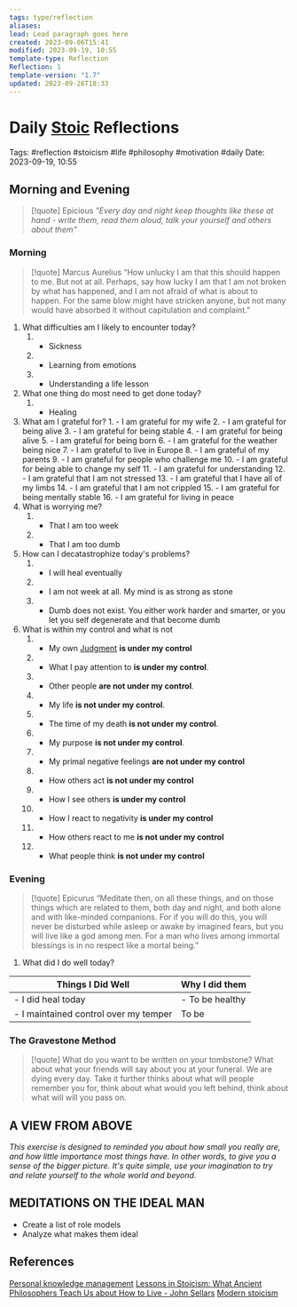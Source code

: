 ```yaml
---
tags: type/reflection
aliases: 
lead: Lead paragraph goes here
created: 2023-09-06T15:41
modified: 2023-09-19, 10:55
template-type: Reflection
Reflection: 1
template-version: "1.7"
updated: 2023-09-26T18:33
---
```



# Daily [Stoic](../SLIP-BOX/Stoicism.md) Reflections

Tags:  #reflection #stoicism #life #philosophy #motivation #daily 
Date: 2023-09-19, 10:55

## Morning and Evening

> [!quote] Epicious 
> _"Every day and night keep thoughts like these at hand - write them, 
> read them aloud, talk your yourself and others about them"_


### Morning

> [!quote] Marcus Aurelius
> “How unlucky I am that this should happen to me. But not at all. Perhaps, say 
> how lucky I am that I am not broken by what has happened, and I am not 
> afraid  of what is about to happen. For the same blow might have stricken 
> anyone, but not many would have absorbed it without capitulation 
> and complaint.”

1. What difficulties am I likely to encounter today?
	1. - Sickness 
	2. - Learning from emotions 
	3. - Understanding a life lesson
2. What one thing do most need to get done today?
	1. - Healing
3. What am I grateful for?
		1. - I am grateful for my wife 
	2. - I am grateful for being alive 
	3. - I am grateful for being stable
	4. - I am grateful for being alive 
	5. - I am grateful for being born
	6. - I am grateful for the weather being nice 
	7. - I am grateful to live in Europe 
	8. - I am grateful of my parents 
	9. - I am grateful for people who challenge me 
	10. - I am grateful for being able to change my self 
	11. - I am grateful for understanding 
	12. - I am grateful that I am not stressed 
	13. - I am grateful that I have all of my limbs 
	14. - I am grateful that I am not crippled
	15. - I am grateful for being mentally stable 
	16. - I am grateful for living in peace 
4. What is worrying me?
	1. - That I am too week
	2. - That I am too dumb 
5. How can I decatastrophize today's problems?
	1. - I will heal eventually 
	2. - I am not week at all. My mind is as strong as stone 
	3. - Dumb does not exist. You either work harder and smarter, or you let you self degenerate and that become dumb 
6. What is within my control and what is not
	1. - My own [Judgment](../SLIP-BOX/Control%20Over%20Judgment.md) **is under my control**
	2. - What I pay attention to **is under my control**.
	3. - Other people **are not under my control**.
	4. - My life **is not under my control**.
	5. - The time of my death **is not under my control**.
	6. - My purpose **is not under my control**.
	7. - My primal negative feelings **are not under my control**
	8. - How others act **is not under my control**
	9. - How I see others **is under my control**
	10. - How I react to negativity **is under my control**
	11. - How others react to me **is not under my control**
	12. - What people think **is not under my control**

### Evening

> [!quote]  Epicurus
> “Meditate then, on all these things, and on those things which are related 
> to them, both day and night, and both alone and with like-minded 
> companions. For if you will do this, you will never be disturbed while 
> asleep or awake by imagined fears, but you will live like a god among 
> men. For a man who lives among immortal blessings is in no respect 
> like a mortal being.”

1. What did I do well today?

| Things I Did Well | Why I did them |
| ------------------- | ---------------- |
| - I did heal today                | -  To be healthy            |
| - I maintained control over my temper | To be |

### The Gravestone Method

> [!quote]
> What do you want to be written on your tombstone? What about what your friends will say about you at your funeral. We are dying every day. Take it further thinks about what will people remember you for, think about what would you left behind, think about what will will you pass on.

## A VIEW FROM ABOVE

_This exercise is designed to reminded you about how small you really are, and how little importance most things have. In other words, to give you a sense of the bigger picture. It's quite simple, use your imagination to try and relate yourself to the whole world and beyond._

## MEDITATIONS ON THE IDEAL MAN

- Create a list of role models 
- Analyze what makes them ideal 

## References

[Personal knowledge management](Personal%20knowledge%20management.md)
[Lessons in Stoicism: What Ancient Philosophers Teach Us about How to Live - John Sellars](https://books.google.cz/books/about/Lessons_in_Stoicism.html?id=ky84zQEACAAJ&redir_esc=y)
[Modern stoicism](https://modernstoicism.com/)


